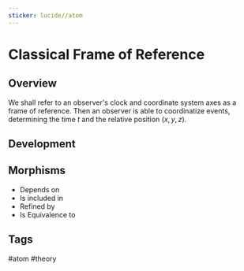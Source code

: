 ```yaml
---
sticker: lucide//atom
---
```

# Classical Frame of Reference
## Overview

We shall refer to an observer's clock and coordinate system axes as a frame of reference. Then an observer is able to coordinatize events, determining the time $t$ and the relative position $(x,y,z)$. 
## Development


## Morphisms
- Depends on
- Is included in
- Refined by
- Is Equivalence to

## Tags
#atom #theory 